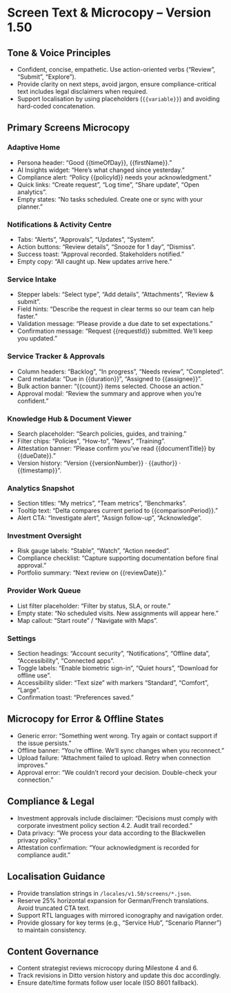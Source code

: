# Screen Text & Microcopy – Version 1.50

## Tone & Voice Principles
- Confident, concise, empathetic. Use action-oriented verbs (“Review”, “Submit”, “Explore”).
- Provide clarity on next steps, avoid jargon, ensure compliance-critical text includes legal disclaimers when required.
- Support localisation by using placeholders (`{{variable}}`) and avoiding hard-coded concatenation.

## Primary Screens Microcopy
### Adaptive Home
- Persona header: “Good {{timeOfDay}}, {{firstName}}.”
- AI Insights widget: “Here’s what changed since yesterday.”
- Compliance alert: “Policy {{policyId}} needs your acknowledgment.”
- Quick links: “Create request”, “Log time”, “Share update”, “Open analytics”.
- Empty states: “No tasks scheduled. Create one or sync with your planner.”

### Notifications & Activity Centre
- Tabs: “Alerts”, “Approvals”, “Updates”, “System”.
- Action buttons: “Review details”, “Snooze for 1 day”, “Dismiss”.
- Success toast: “Approval recorded. Stakeholders notified.”
- Empty copy: “All caught up. New updates arrive here.”

### Service Intake
- Stepper labels: “Select type”, “Add details”, “Attachments”, “Review & submit”.
- Field hints: “Describe the request in clear terms so our team can help faster.”
- Validation message: “Please provide a due date to set expectations.”
- Confirmation message: “Request {{requestId}} submitted. We’ll keep you updated.”

### Service Tracker & Approvals
- Column headers: “Backlog”, “In progress”, “Needs review”, “Completed”.
- Card metadata: “Due in {{duration}}”, “Assigned to {{assignee}}”.
- Bulk action banner: “{{count}} items selected. Choose an action.”
- Approval modal: “Review the summary and approve when you’re confident.”

### Knowledge Hub & Document Viewer
- Search placeholder: “Search policies, guides, and training.”
- Filter chips: “Policies”, “How-to”, “News”, “Training”.
- Attestation banner: “Please confirm you’ve read {{documentTitle}} by {{dueDate}}.”
- Version history: “Version {{versionNumber}} · {{author}} · {{timestamp}}”.

### Analytics Snapshot
- Section titles: “My metrics”, “Team metrics”, “Benchmarks”.
- Tooltip text: “Delta compares current period to {{comparisonPeriod}}.”
- Alert CTA: “Investigate alert”, “Assign follow-up”, “Acknowledge”.

### Investment Oversight
- Risk gauge labels: “Stable”, “Watch”, “Action needed”.
- Compliance checklist: “Capture supporting documentation before final approval.”
- Portfolio summary: “Next review on {{reviewDate}}.”

### Provider Work Queue
- List filter placeholder: “Filter by status, SLA, or route.”
- Empty state: “No scheduled visits. New assignments will appear here.”
- Map callout: “Start route” / “Navigate with Maps”.

### Settings
- Section headings: “Account security”, “Notifications”, “Offline data”, “Accessibility”, “Connected apps”.
- Toggle labels: “Enable biometric sign-in”, “Quiet hours”, “Download for offline use”.
- Accessibility slider: “Text size” with markers “Standard”, “Comfort”, “Large”.
- Confirmation toast: “Preferences saved.”

## Microcopy for Error & Offline States
- Generic error: “Something went wrong. Try again or contact support if the issue persists.”
- Offline banner: “You’re offline. We’ll sync changes when you reconnect.”
- Upload failure: “Attachment failed to upload. Retry when connection improves.”
- Approval error: “We couldn’t record your decision. Double-check your connection.”

## Compliance & Legal
- Investment approvals include disclaimer: “Decisions must comply with corporate investment policy section 4.2. Audit trail recorded.”
- Data privacy: “We process your data according to the Blackwellen privacy policy.”
- Attestation confirmation: “Your acknowledgment is recorded for compliance audit.”

## Localisation Guidance
- Provide translation strings in `/locales/v1.50/screens/*.json`.
- Reserve 25% horizontal expansion for German/French translations. Avoid truncated CTA text.
- Support RTL languages with mirrored iconography and navigation order.
- Provide glossary for key terms (e.g., “Service Hub”, “Scenario Planner”) to maintain consistency.

## Content Governance
- Content strategist reviews microcopy during Milestone 4 and 6.
- Track revisions in Ditto version history and update this doc accordingly.
- Ensure date/time formats follow user locale (ISO 8601 fallback).
